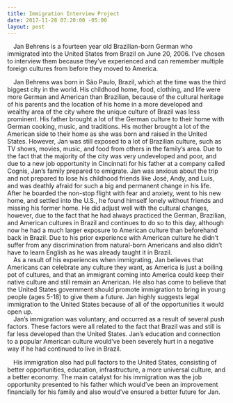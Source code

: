 ```yaml
---
title: Immigration Interview Project
date: 2017-11-28 07:20:00 -05:00
layout: post
---
```


&emsp;Jan Behrens is a fourteen year old Brazilian-born German who immigrated into the United States from Brazil on June 20, 2006. I’ve chosen to interview them because they’ve experienced and can remember multiple foreign cultures from before they moved to America.


&emsp;Jan Behrens was born in São Paulo, Brazil, which at the time was the third biggest city in the world. His childhood home, food, clothing, and life were more German and American than Brazilian, because of the cultural heritage of his parents and the location of his home in a more developed and wealthy area of the city where the unique culture of Brazil was less prominent. His father brought a lot of the German culture to their home with German cooking, music, and traditions. His mother brought a lot of the American side to their home as she was born and raised in the United States. However, Jan was still exposed to a lot of Brazilian culture, such as TV shows, movies, music, and food from others in the family’s area.
Due to the fact that the majority of the city was very undeveloped and poor, and due to a new job opportunity in Cincinnati for his father at a company called Cognis, Jan’s family prepared to emigrate. Jan was anxious about the trip and not prepared to lose his childhood friends like José, Andy, and Luís, and was deathly afraid for such a big and permanent change in his life. After he boarded the non-stop flight with fear and anxiety, went to his new home, and settled into the U.S., he found himself lonely without friends and missing his former home. He did adjust well with the cultural changes, however, due to the fact that he had always practiced the German, Brazilian, and American cultures in Brazil and continues to do so to this day, although now he had a much larger exposure to American culture than beforehand back in Brazil. Due to his prior experience with American culture he didn’t suffer from any discrimination from natural-born Americans and also didn’t have to learn English as he was already taught it in Brazil.
<br>
&emsp;As a result of his experiences when immigrating, Jan believes that Americans can celebrate any culture they want, as America is just a boiling pot of cultures, and that an immigrant coming into America could keep their native culture and still remain an American. He also has come to believe that the United States government should promote immigration to bring in young people (ages 5-18) to give them a future. Jan highly suggests legal immigration to the United States because of all of the opportunities it would open up.
<br>
&emsp;Jan’s immigration was voluntary, and occurred as a result of several push factors. These factors were all related to the fact that Brazil was and still is far less developed than the United States. Jan’s education and connection to a popular American culture would’ve been severely hurt in a negative way if he had continued to live in Brazil.


&emsp;His immigration also had pull factors to the United States, consisting of better opportunities, education, infrastructure, a more universal culture, and a better economy. The main catalyst for his immigration was the job opportunity presented to his father which would’ve been an improvement financially for his family and also would’ve ensured a better future for Jan.